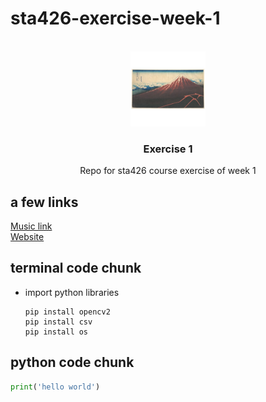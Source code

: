 # sta426-exercise-week-1
<br />
<div align="center">
  <a href="image.jpg">
    <img src="image.jpg" alt="Logo" width="120" height="120">
  </a>
<h3 align="center">Exercise 1</h3>

  <p align="center">
Repo for sta426 course exercise of week 1 </p>
</div>

## a few links
[Music link](https://www.youtube.com/watch?v=ddVv2FPuOk4)
</br>
[Website](https://2021.igem.org/Team:UNILausanne)

## terminal code chunk


* import python libraries
  ```terminal
  pip install opencv2
  pip install csv
  pip install os
  ```



## python code chunk 

```python
print('hello world')
```



